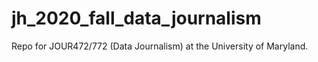 # jh_2020_fall_data_journalism
Repo for JOUR472/772 (Data Journalism) at the University of Maryland.
